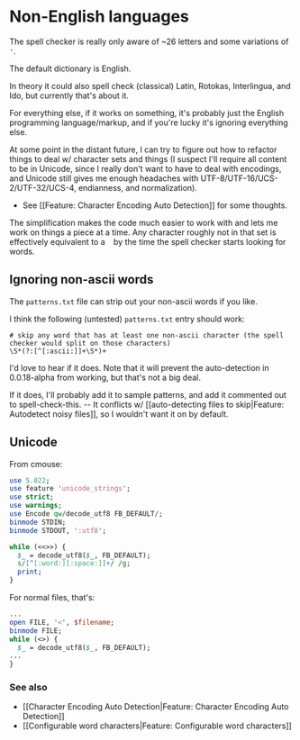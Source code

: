 # Non-English languages

The spell checker is really only aware of ~26 letters and some variations of `'`.

The default dictionary is English.

In theory it could also spell check (classical) Latin, Rotokas, Interlingua, and Ido, but currently that's about it.

For everything else, if it works on something, it's probably just the English programming language/markup, and if you're lucky it's ignoring everything else.

At some point in the distant future, I can try to figure out how to refactor things to deal w/ character sets and things (I suspect I'll require all content to be in Unicode, since I really don't want to have to deal with encodings, and Unicode still gives me enough headaches with UTF-8/UTF-16/UCS-2/UTF-32/UCS-4, endianness, and normalization).
- See [[Feature: Character Encoding Auto Detection]] for some thoughts.

The simplification makes the code much easier to work with and lets me work on things a piece at a time. Any character roughly not in that set is effectively equivalent to a ` ` by the time the spell checker starts looking for words.

## Ignoring non-ascii words

The `patterns.txt` file can strip out your non-ascii words if you like.

I think the following (untested) `patterns.txt` entry should work:
```
# skip any word that has at least one non-ascii character (the spell checker would split on those characters)
\S*(?:[^[:ascii:]]+\S*)+
```

I'd love to hear if it does. Note that it will prevent the auto-detection in 0.0.18-alpha from working, but that's not a big deal.

If it does, I'll probably add it to sample patterns, and add it commented out to spell-check-this. -- It conflicts w/ [[auto-detecting files to skip|Feature: Autodetect noisy files]], so I wouldn't want it on by default.

## Unicode

From cmouse:
```perl
use 5.022;
use feature 'unicode_strings';
use strict;
use warnings;
use Encode qw/decode_utf8 FB_DEFAULT/;
binmode STDIN;
binmode STDOUT, ':utf8';

while (<<>>) {
  $_ = decode_utf8($_, FB_DEFAULT);
  s/[^[:word:][:space:]]+/ /g;
  print;
}
```

For normal files, that's:

```perl
...
open FILE, '<', $filename;
binmode FILE;
while (<>) {
  $_ = decode_utf8($_, FB_DEFAULT);
...
}
```

### See also
* [[Character Encoding Auto Detection|Feature: Character Encoding Auto Detection]]
* [[Configurable word characters|Feature: Configurable word characters]]



